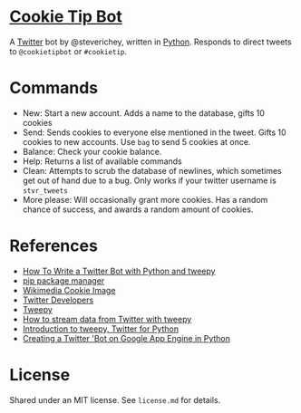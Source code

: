 # [Cookie Tip Bot](https://twitter.com/cookietipbot)

A [Twitter](https://twitter.com/) bot by @steverichey, written in [Python](https://www.python.org/). Responds to direct tweets to `@cookietipbot` or `#cookietip`.

# Commands

* New: Start a new account. Adds a name to the database, gifts 10 cookies
* Send: Sends cookies to everyone else mentioned in the tweet. Gifts 10 cookies to new accounts. Use `bag` to send 5 cookies at once.
* Balance: Check your cookie balance.
* Help: Returns a list of available commands
* Clean: Attempts to scrub the database of newlines, which sometimes get out of hand due to a bug. Only works if your twitter username is `stvr_tweets`
* More please: Will occasionally grant more cookies. Has a random chance of success, and awards a random amount of cookies.

# References

* [How To Write a Twitter Bot with Python and tweepy](http://www.dototot.com/how-to-write-a-twitter-bot-with-python-and-tweepy/)
* [pip package manager](https://pypi.python.org/pypi/pip)
* [Wikimedia Cookie Image](http://upload.wikimedia.org/wikipedia/commons/7/70/Cookie.png)
* [Twitter Developers](https://dev.twitter.com/)
* [Tweepy](http://www.tweepy.org/)
* [How to stream data from Twitter with tweepy](http://runnable.com/Us9rrMiTWf9bAAW3/how-to-stream-data-from-twitter-with-tweepy-for-python)
* [Introduction to tweepy, Twitter for Python](http://www.pythoncentral.io/introduction-to-tweepy-twitter-for-python/)
* [Creating a Twitter 'Bot on Google App Engine in Python](http://www.billthelizard.com/2013/12/creating-twitter-bot-on-google-app.html)

# License

Shared under an MIT license. See `license.md` for details.